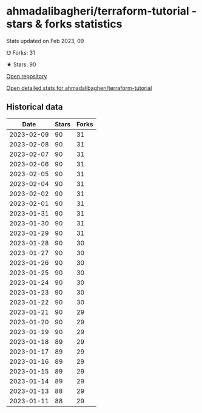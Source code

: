 # ahmadalibagheri/terraform-tutorial - stars & forks statistics

Stats updated on Feb 2023, 09

☋ Forks: 31

★ Stars: 90

[Open repository](https://github.com/ahmadalibagheri/terraform-tutorial)

[Open detailed stats for ahmadalibagheri/terraform-tutorial](https://reviewgithub.com/rep/ahmadalibagheri/terraform-tutorial)

## Historical data
| Date | Stars | Forks |
|------|-------|-------|
| 2023-02-09 | 90 | 31 | 
| 2023-02-08 | 90 | 31 | 
| 2023-02-07 | 90 | 31 | 
| 2023-02-06 | 90 | 31 | 
| 2023-02-05 | 90 | 31 | 
| 2023-02-04 | 90 | 31 | 
| 2023-02-02 | 90 | 31 | 
| 2023-02-01 | 90 | 31 | 
| 2023-01-31 | 90 | 31 | 
| 2023-01-30 | 90 | 31 | 
| 2023-01-29 | 90 | 31 | 
| 2023-01-28 | 90 | 30 | 
| 2023-01-27 | 90 | 30 | 
| 2023-01-26 | 90 | 30 | 
| 2023-01-25 | 90 | 30 | 
| 2023-01-24 | 90 | 30 | 
| 2023-01-23 | 90 | 30 | 
| 2023-01-22 | 90 | 30 | 
| 2023-01-21 | 90 | 29 | 
| 2023-01-20 | 90 | 29 | 
| 2023-01-19 | 90 | 29 | 
| 2023-01-18 | 89 | 29 | 
| 2023-01-17 | 89 | 29 | 
| 2023-01-16 | 89 | 29 | 
| 2023-01-15 | 89 | 29 | 
| 2023-01-14 | 89 | 29 | 
| 2023-01-13 | 88 | 29 | 
| 2023-01-11 | 88 | 29 | 

